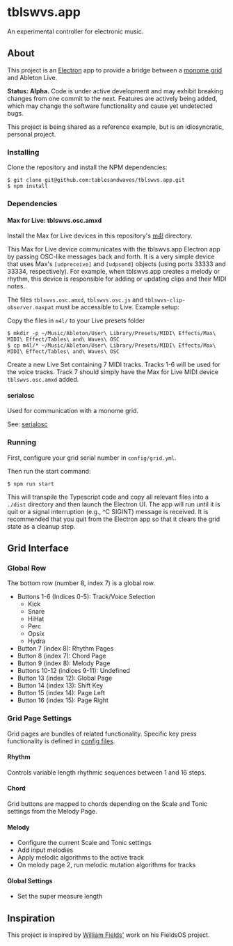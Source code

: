 # tblswvs.app

An experimental controller for electronic music.

## About

This project is an [Electron](https://www.electronjs.org/) app to provide a bridge between a [monome grid](https://monome.org/docs/grid/) and Ableton Live.

**Status: Alpha.** Code is under active development and may exhibit breaking changes from one commit to the next. Features are actively being added, which may change the software functionality and cause yet undetected bugs.

This project is being shared as a reference example, but is an idiosyncratic, personal project.

### Installing

Clone the repository and install the NPM dependencies:

```
$ git clone git@github.com:tablesandwaves/tblswvs.app.git
$ npm install
```

### Dependencies

#### Max for Live: tblswvs.osc.amxd

Install the Max for Live devices in this repository's [m4l](m4l/) directory.

This Max for Live device communicates with the tblswvs.app Electron app by passing OSC-like messages back and forth. It is a very simple device that uses Max's `[udpreceive]` and `[udpsend]` objects (using ports 33333 and 33334, respectively). For example, when tblswvs.app creates a melody or rhythm, this device is responsible for adding or updating clips and their MIDI notes.

The files `tblswvs.osc.amxd`, `tblswvs.osc.js` and `tblswvs-clip-observer.maxpat` must be accessible to Live. Example setup:

Copy the files in `m4l/` to your Live presets folder

```
$ mkdir -p ~/Music/Ableton/User\ Library/Presets/MIDI\ Effects/Max\ MIDI\ Effect/Tables\ and\ Waves\ OSC
$ cp m4l/* ~/Music/Ableton/User\ Library/Presets/MIDI\ Effects/Max\ MIDI\ Effect/Tables\ and\ Waves\ OSC
```

Create a new Live Set containing 7 MIDI tracks. Tracks 1-6 will be used for the voice tracks. Track 7 should simply have the Max for Live MIDI device `tblswvs.osc.amxd` added.

#### serialosc

Used for communication with a monome grid.

See: [serialosc](https://monome.org/docs/serialosc/setup/)

### Running

First, configure your grid serial number in `config/grid.yml`.

Then run the start command:

```
$ npm run start
```

This will transpile the Typescript code and copy all relevant files into a `./dist` directory and then launch the Electron UI. The app will run until it is quit or a signal interruption (e.g., ^C SIGINT) message is received. It is recommended that you quit from the Electron app so that it clears the grid state as a cleanup step.

## Grid Interface

### Global Row

The bottom row (number 8, index 7) is a global row.

* Buttons 1-6 (Indices 0-5): Track/Voice Selection
  * Kick
  * Snare
  * HiHat
  * Perc
  * Opsix
  * Hydra
* Button 7 (index 8): Rhythm Pages
* Button 8 (index 7): Chord Page
* Button 9 (index 8): Melody Page
* Buttons 10-12 (indices 9-11): Undefined
* Button 13 (index 12): Global Page
* Button 14 (index 13): Shift Key
* Button 15 (index 14): Page Left
* Button 16 (index 15): Page Right

### Grid Page Settings

Grid pages are bundles of related functionality. Specific key press functionality is defined in [config files](config/).

#### Rhythm

Controls variable length rhythmic sequences between 1 and 16 steps.

#### Chord

Grid buttons are mapped to chords depending on the Scale and Tonic settings from the Melody Page.

#### Melody

* Configure the current Scale and Tonic settings
* Add input melodies
* Apply melodic algorithms to the active track
* On melody page 2, run melodic mutation algorithms for tracks

#### Global Settings

* Set the super measure length

## Inspiration

This project is inspired by [William Fields'](https://williamfields.com/) work on his FieldsOS project.
